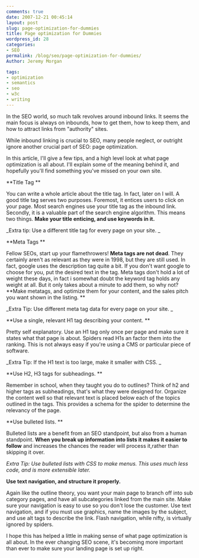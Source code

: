 ```yaml
---
comments: true
date: 2007-12-21 00:45:14
layout: post
slug: page-optimization-for-dummies
title: Page optimization for Dummies
wordpress_id: 28
categories:
- SEO
permalink: /blog/seo/page-optimization-for-dummies/
Author: Jeremy Morgan

tags:
- optimization
- semantics
- seo
- w3c
- writing
---
```


In the SEO world, so much talk revolves around inbound links. It seems the main focus is always on inbounds, how to get them, how to keep them, and how to attract links from "authority" sites.

While inbound linking is crucial to SEO, many people neglect, or outright ignore another crucial part of SEO: page optimization.


In this article, I'll give a few tips, and a high level look at what page optimization is all about. I'll explain some of the meaning behind it, and hopefully you'll find something you've missed on your own site.

**Title Tag **

You can write a whole article about the title tag. In fact, later on I will. A good title tag serves two purposes. Foremost, it entices users to click on your page. Most search engines use your title tag as the inbound link. Secondly, it is a valuable part of the search engine algorithm. This means two things. **Make your title enticing, and use keywords in it.**

_Extra tip: Use a different title tag for every page on your site.  _

**Meta Tags **

Fellow SEOs, start up your flamethrowers! **Meta tags are not dead**.  They certainly aren't as relevant as they were in 1998, but they are still used. In fact, google uses the description tag quite a bit. If you don't want google to choose for you, put the desired text in the tag. Meta tags don't hold a lot of weight these days, in fact i somewhat doubt the keyword tag holds any weight at all. But it only takes about a minute to add them, so why not? **Make metatags, and optimize them for your content, and the sales pitch you want shown in the listing. **

_Extra Tip: Use different meta tag data for every page on your site.  _

**Use a single, relevant H1 tag describing your content.  **

Pretty self explanatory. Use an H1 tag only once per page and make sure it states what that page is about. Spiders read H1s an factor them into the ranking. This is not always easy if you're using a CMS or particular piece of software.

_Extra Tip: If the H1 text is too large, make it smaller with CSS. _

**Use H2, H3 tags for subheadings.  **

Remember in school, when they taught you do to outlines? Think of h2 and higher tags as subheadings, that's what they were designed for. Organize the content well so that relevant text is placed below each of the topics outlined in the tags. This provides a schema for the spider to determine the relevancy of the page.

**Use bulleted lists. **

Bulleted lists are a benefit from an SEO standpoint, but also from a human standpoint. **When you break up information into lists it makes it easier to follow** and increases the chances the reader will process it,rather than skipping it over.

_Extra Tip: Use bulleted lists with CSS to make menus. This uses much less code, and is more extensible later._

**Use text navigation, and structure it properly.**

Again like the outline theory, you want your main page to branch off into sub category pages, and have all subcategories linked from the main site. Make sure your navigation is easy to use so you don't lose the customer.  Use text navigation, and if you must use graphics, name the images by the subject, and use alt tags to describe the link. Flash navigation, while nifty, is virtually ignored by spiders.

I hope this has helped a little in making sense of what page optimization is all about. In the ever changing SEO scene, it's becoming more important than ever to make sure your landing page is set up right.
